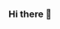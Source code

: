 ### Hi there 👋

<!--
**Mar1naGeo/Mar1naGeo** is a ✨ _special_ ✨ repository because its `README.md` (this file) appears on your GitHub profile.

Here are some ideas to get you started:

- 🔭 I’m currently working on ...
- 🌱 I’m currently learning ...
- 👯 I’m looking to collaborate on ...
- 🤔 I’m looking for help with ...
- 💬 Ask me about ...
- 📫 How to reach me: [Linked in - Marina Georgiou](https://www.linkedin.com/in/marina-georgiou-272816188/)
- 😄 Pronouns: ...
- ⚡ Fun fact: ...
-->
